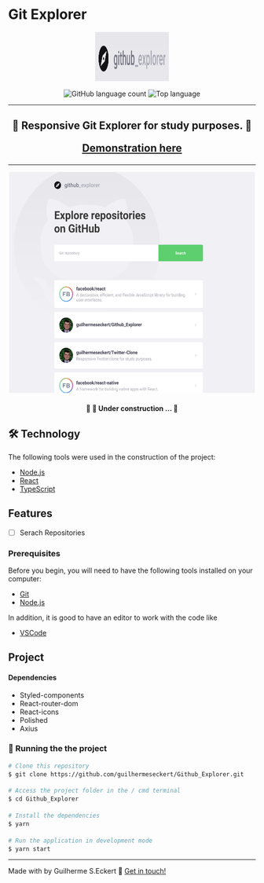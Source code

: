 # **Git Explorer**


<p align="center">
  <img width="150" height="100" src="img/logo.png">
</p>

<p align="center">
  <img alt="GitHub language count" src="https://img.shields.io/github/languages/count/commonality/readme-inspector.svg">
  <img alt="Top language" src="https://img.shields.io/github/languages/top/commonality/readme-inspector.svg">
</p>

---

<h2 align="center">
	 🚀 Responsive Git Explorer for study purposes. 🚀

   [Demonstration here](https://twitter-clone-guilherme-509609.netlify.app/)
</h2>


---

 <p align="center">
  <img width="500" height="450" src="img/gitexplorer.png">
</p>


</div>

<h4 align="center">
	🚧   🚀 Under construction ...  🚧
</h4>


## 🛠 Technology

The following tools were used in the construction of the project:

- [Node.js](https://nodejs.org/en/)
- [React](https://pt-br.reactjs.org/)
- [TypeScript](https://www.typescriptlang.org/)


## Features

- [ ] Serach Repositories


### Prerequisites

Before you begin, you will need to have the following tools installed on your computer:

 - [Git](https://git-scm.com)
 - [Node.js](https://nodejs.org/en/)

In addition, it is good to have an editor to work with the code like

 - [VSCode](https://code.visualstudio.com/)


## Project


#### Dependencies


- Styled-components
- React-router-dom
- React-icons
- Polished
- Axius


### 🎲 Running the the project

``` bash
# Clone this repository
$ git clone https://github.com/guilhermeseckert/Github_Explorer.git

# Access the project folder in the / cmd terminal
$ cd Github_Explorer

# Install the dependencies
$ yarn

# Run the application in development mode
$ yarn start

```



---
Made with by Guilherme S.Eckert :wave: [Get in touch!](https://www.linkedin.com/in/guilherme-eckert/)





